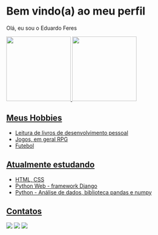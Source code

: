 # Bem vindo(a) ao meu perfil

Olá, eu sou o Eduardo Feres


<div align="west">
  <a href="https://github.com/duferes">
  <img height="170em" src="https://github-readme-stats.vercel.app/api?username=duferes&show_icons=true&theme=dark&include_all_commits=true&count_private=true"/>
  <img height="170em" src="https://github-readme-stats.vercel.app/api/top-langs/?username=duferes&layout=compact&langs_count=7&theme=dark"/>
</div>

## Meus Hobbies

- Leitura de livros de desenvolvimento pessoal
- Jogos, em geral RPG
- Futebol

## Atualmente estudando

- HTML, CSS
- Python Web - framework Django
- Python - Análise de dados, biblioteca pandas e numpy

## Contatos

<div>
<a href="https://instagram.com/duferes" target="_blank"><img src="https://img.shields.io/badge/-Instagram-%23E4405F?style=for-the-badge&logo=instagram&logoColor=white" target="_blank"></a>
<a href = "mailto:eduardocaferes@gmail.com"><img src="https://img.shields.io/badge/-Gmail-%23333?style=for-the-badge&logo=gmail&logoColor=white" target="_blank"></a>
<a href="https://www.linkedin.com/in/eduardo-de-castro-alves-feres-42b357201" target="_blank"><img src="https://img.shields.io/badge/-LinkedIn-%230077B5?style=for-the-badge&logo=linkedin&logoColor=white" target="_blank"></a>
</div>
